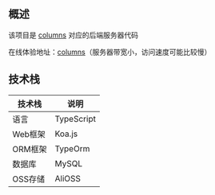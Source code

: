 ## 概述

该项目是 [columns](https://github.com/mneumi/columns) 对应的后端服务器代码

在线体验地址：[columns](https://columns.mneumi.cn)（服务器带宽小，访问速度可能比较慢）



## 技术栈

| 技术栈  | 说明       |
| ------- | ---------- |
| 语言    | TypeScript |
| Web框架 | Koa.js     |
| ORM框架 | TypeOrm    |
| 数据库  | MySQL      |
| OSS存储 | AliOSS     |